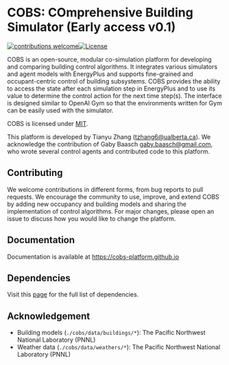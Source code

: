 # COBS: COmprehensive Building Simulator (Early access v0.1)
[![contributions welcome](https://img.shields.io/badge/contributions-welcome-brightgreen.svg?style=flat)](#)[![License](http://img.shields.io/badge/license-MIT-green.svg?style=flat)](https://github.com/sustainable-computing/COBS/blob/master/LICENSE)

COBS is an open-source, modular co-simulation platform for developing and comparing building control algorithms. It integrates various simulators and agent models with EnergyPlus and supports fine-grained and occupant-centric control of building subsystems. COBS provides the ability to access the state after each simulation step in EnergyPlus and to use its value to determine the control action for the next time step(s). The interface is designed similar to OpenAI Gym so that the environments written for Gym can be easily used with the simulator.

COBS is licensed under [MIT](https://github.com/sustainable-computing/COBS/blob/master/LICENSE).

This platform is developed by Tianyu Zhang (tzhang6@ualberta.ca). We acknowledge the contribution of Gaby Baasch <gaby.baasch@gmail.com>, who wrote several control agents and contributed code to this platform.

## Contributing
We welcome contributions in different forms, from bug reports to pull requests. We encourage the community to use, improve, and extend COBS by adding new occupancy and building models and sharing the implementation of control algorithms. For major changes, please open an issue to discuss how you would like to change the platform.

## Documentation
Documentation is available at https://cobs-platform.github.io

## Dependencies
Visit this [page](https://cobs-platform.github.io/dependencies.html) for the full list of dependencies.

## Acknowledgement
+ Building models (`./cobs/data/buildings/*`): The Pacific Northwest National Laboratory (PNNL)
+ Weather data (`./cobs/data/weathers/*`): The Pacific Northwest National Laboratory (PNNL)